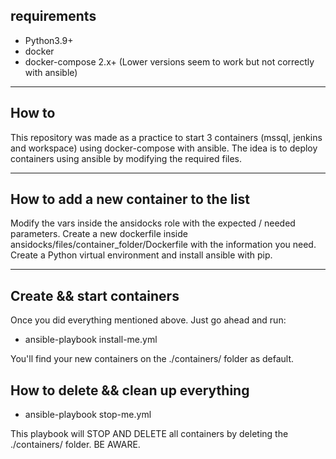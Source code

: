 ## requirements ##
- Python3.9+
- docker
- docker-compose 2.x+ (Lower versions seem to work but not correctly with ansible)

---

## How to ##
This repository was made as a practice to start 3 containers (mssql, jenkins and workspace) using docker-compose with ansible.
The idea is to deploy containers using ansible by modifying the required files.

---

## How to add a new container to the list ##
Modify the vars inside the ansidocks role with the expected / needed parameters.
Create a new dockerfile inside ansidocks/files/container_folder/Dockerfile with the information you need.
Create a Python virtual environment and install ansible with pip.

---

## Create && start containers ##

Once you did everything mentioned above. Just go ahead and run:
- ansible-playbook install-me.yml

You'll find your new containers on the ./containers/ folder as default.

## How to delete && clean up everything ##
- ansible-playbook stop-me.yml

This playbook will STOP AND DELETE all containers by deleting the ./containers/ folder. BE AWARE.

